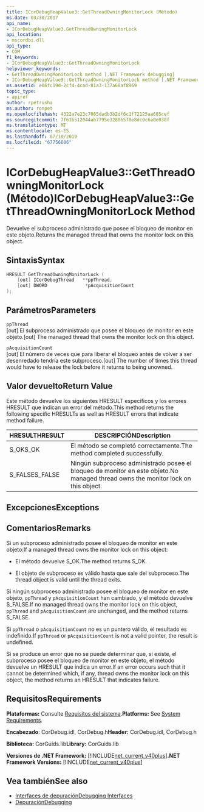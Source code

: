 ```yaml
---
title: ICorDebugHeapValue3::GetThreadOwningMonitorLock (Método)
ms.date: 03/30/2017
api_name:
- ICorDebugHeapValue3.GetThreadOwningMonitorLock
api_location:
- mscordbi.dll
api_type:
- COM
f1_keywords:
- ICorDebugHeapValue3::GetThreadOwningMonitorLock
helpviewer_keywords:
- GetThreadOwningMonitorLock method [.NET Framework debugging]
- ICorDebugHeapValue3::GetThreadOwningMonitorLock method [.NET Framework debugging]
ms.assetid: e06fc19d-2cf4-4cad-81a3-137a68af8969
topic_type:
- apiref
author: rpetrusha
ms.author: ronpet
ms.openlocfilehash: 4322a7e23c7085dadb3b2df6c1f72125aa685cef
ms.sourcegitcommit: 7f616512044ab7795e32806578e8dc0c6a0e038f
ms.translationtype: MT
ms.contentlocale: es-ES
ms.lasthandoff: 07/10/2019
ms.locfileid: "67756606"
---
```

# <a name="icordebugheapvalue3getthreadowningmonitorlock-method"></a><span data-ttu-id="35ad1-102">ICorDebugHeapValue3::GetThreadOwningMonitorLock (Método)</span><span class="sxs-lookup"><span data-stu-id="35ad1-102">ICorDebugHeapValue3::GetThreadOwningMonitorLock Method</span></span>
<span data-ttu-id="35ad1-103">Devuelve el subproceso administrado que posee el bloqueo de monitor en este objeto.</span><span class="sxs-lookup"><span data-stu-id="35ad1-103">Returns the managed thread that owns the monitor lock on this object.</span></span>  
  
## <a name="syntax"></a><span data-ttu-id="35ad1-104">Sintaxis</span><span class="sxs-lookup"><span data-stu-id="35ad1-104">Syntax</span></span>  
  
```cpp  
HRESULT GetThreadOwningMonitorLock (  
    [out] ICorDebugThread   **ppThread,  
    [out] DWORD              *pAcquisitionCount  
);  
```  
  
## <a name="parameters"></a><span data-ttu-id="35ad1-105">Parámetros</span><span class="sxs-lookup"><span data-stu-id="35ad1-105">Parameters</span></span>  
 `ppThread`  
 <span data-ttu-id="35ad1-106">[out] El subproceso administrado que posee el bloqueo de monitor en este objeto.</span><span class="sxs-lookup"><span data-stu-id="35ad1-106">[out] The managed thread that owns the monitor lock on this object.</span></span>  
  
 `pAcquisitionCount`  
 <span data-ttu-id="35ad1-107">[out] El número de veces que para liberar el bloqueo antes de volver a ser desenredado tendría este subproceso.</span><span class="sxs-lookup"><span data-stu-id="35ad1-107">[out] The number of times this thread would have to release the lock before it returns to being unowned.</span></span>  
  
## <a name="return-value"></a><span data-ttu-id="35ad1-108">Valor devuelto</span><span class="sxs-lookup"><span data-stu-id="35ad1-108">Return Value</span></span>  
 <span data-ttu-id="35ad1-109">Este método devuelve los siguientes HRESULT específicos y los errores HRESULT que indican un error del método.</span><span class="sxs-lookup"><span data-stu-id="35ad1-109">This method returns the following specific HRESULTs as well as HRESULT errors that indicate method failure.</span></span>  
  
|<span data-ttu-id="35ad1-110">HRESULT</span><span class="sxs-lookup"><span data-stu-id="35ad1-110">HRESULT</span></span>|<span data-ttu-id="35ad1-111">DESCRIPCIÓN</span><span class="sxs-lookup"><span data-stu-id="35ad1-111">Description</span></span>|  
|-------------|-----------------|  
|<span data-ttu-id="35ad1-112">S_OK</span><span class="sxs-lookup"><span data-stu-id="35ad1-112">S_OK</span></span>|<span data-ttu-id="35ad1-113">El método se completó correctamente.</span><span class="sxs-lookup"><span data-stu-id="35ad1-113">The method completed successfully.</span></span>|  
|<span data-ttu-id="35ad1-114">S_FALSE</span><span class="sxs-lookup"><span data-stu-id="35ad1-114">S_FALSE</span></span>|<span data-ttu-id="35ad1-115">Ningún subproceso administrado posee el bloqueo de monitor en este objeto.</span><span class="sxs-lookup"><span data-stu-id="35ad1-115">No managed thread owns the monitor lock on this object.</span></span>|  
  
## <a name="exceptions"></a><span data-ttu-id="35ad1-116">Excepciones</span><span class="sxs-lookup"><span data-stu-id="35ad1-116">Exceptions</span></span>  
  
## <a name="remarks"></a><span data-ttu-id="35ad1-117">Comentarios</span><span class="sxs-lookup"><span data-stu-id="35ad1-117">Remarks</span></span>  
 <span data-ttu-id="35ad1-118">Si un subproceso administrado posee el bloqueo de monitor en este objeto:</span><span class="sxs-lookup"><span data-stu-id="35ad1-118">If a managed thread owns the monitor lock on this object:</span></span>  
  
- <span data-ttu-id="35ad1-119">El método devuelve S_OK.</span><span class="sxs-lookup"><span data-stu-id="35ad1-119">The method returns S_OK.</span></span>  
  
- <span data-ttu-id="35ad1-120">El objeto de subproceso es válido hasta que sale del subproceso.</span><span class="sxs-lookup"><span data-stu-id="35ad1-120">The thread object is valid until the thread exits.</span></span>  
  
 <span data-ttu-id="35ad1-121">Si ningún subproceso administrado posee el bloqueo de monitor en este objeto, `ppThread` y `pAcquisitionCount` han cambiado, y el método devuelve S_FALSE.</span><span class="sxs-lookup"><span data-stu-id="35ad1-121">If no managed thread owns the monitor lock on this object, `ppThread` and `pAcquisitionCount` are unchanged, and the method returns S_FALSE.</span></span>  
  
 <span data-ttu-id="35ad1-122">Si `ppThread` o `pAcquisitionCount` no es un puntero válido, el resultado es indefinido.</span><span class="sxs-lookup"><span data-stu-id="35ad1-122">If `ppThread` or `pAcquisitionCount` is not a valid pointer, the result is undefined.</span></span>  
  
 <span data-ttu-id="35ad1-123">Si se produce un error que no se puede determinar que, si existe, el subproceso posee el bloqueo de monitor en este objeto, el método devuelve un HRESULT que indica un error.</span><span class="sxs-lookup"><span data-stu-id="35ad1-123">If an error occurs such that it cannot be determined which, if any, thread owns the monitor lock on this object, the method returns an HRESULT that indicates failure.</span></span>  
  
## <a name="requirements"></a><span data-ttu-id="35ad1-124">Requisitos</span><span class="sxs-lookup"><span data-stu-id="35ad1-124">Requirements</span></span>  
 <span data-ttu-id="35ad1-125">**Plataformas:** Consulte [Requisitos del sistema](../../../../docs/framework/get-started/system-requirements.md).</span><span class="sxs-lookup"><span data-stu-id="35ad1-125">**Platforms:** See [System Requirements](../../../../docs/framework/get-started/system-requirements.md).</span></span>  
  
 <span data-ttu-id="35ad1-126">**Encabezado**: CorDebug.idl, CorDebug.h</span><span class="sxs-lookup"><span data-stu-id="35ad1-126">**Header:** CorDebug.idl, CorDebug.h</span></span>  
  
 <span data-ttu-id="35ad1-127">**Biblioteca:** CorGuids.lib</span><span class="sxs-lookup"><span data-stu-id="35ad1-127">**Library:** CorGuids.lib</span></span>  
  
 <span data-ttu-id="35ad1-128">**Versiones de .NET Framework:** [!INCLUDE[net_current_v40plus](../../../../includes/net-current-v40plus-md.md)]</span><span class="sxs-lookup"><span data-stu-id="35ad1-128">**.NET Framework Versions:** [!INCLUDE[net_current_v40plus](../../../../includes/net-current-v40plus-md.md)]</span></span>  
  
## <a name="see-also"></a><span data-ttu-id="35ad1-129">Vea también</span><span class="sxs-lookup"><span data-stu-id="35ad1-129">See also</span></span>

- [<span data-ttu-id="35ad1-130">Interfaces de depuración</span><span class="sxs-lookup"><span data-stu-id="35ad1-130">Debugging Interfaces</span></span>](../../../../docs/framework/unmanaged-api/debugging/debugging-interfaces.md)
- [<span data-ttu-id="35ad1-131">Depuración</span><span class="sxs-lookup"><span data-stu-id="35ad1-131">Debugging</span></span>](../../../../docs/framework/unmanaged-api/debugging/index.md)
